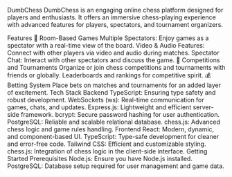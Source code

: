 DumbChess
DumbChess is an engaging online chess platform designed for players and enthusiasts. It offers an immersive chess-playing experience with advanced features for players, spectators, and tournament organizers.

Features
🏰 Room-Based Games
Multiple Spectators: Enjoy games as a spectator with a real-time view of the board.
Video & Audio Features: Connect with other players via video and audio during matches.
Spectator Chat: Interact with other spectators and discuss the game.
🎉 Competitions and Tournaments
Organize or join chess competitions and tournaments with friends or globally.
Leaderboards and rankings for competitive spirit.
💰 Betting System
Place bets on matches and tournaments for an added layer of excitement.
Tech Stack
Backend
TypeScript: Ensuring type safety and robust development.
WebSockets (ws): Real-time communication for games, chats, and updates.
Express.js: Lightweight and efficient server-side framework.
bcrypt: Secure password hashing for user authentication.
PostgreSQL: Reliable and scalable relational database.
chess.js: Advanced chess logic and game rules handling.
Frontend
React: Modern, dynamic, and component-based UI.
TypeScript: Type-safe development for cleaner and error-free code.
Tailwind CSS: Efficient and customizable styling.
chess.js: Integration of chess logic in the client-side interface.
Getting Started
Prerequisites
Node.js: Ensure you have Node.js installed.
PostgreSQL: Database setup required for user management and game data.